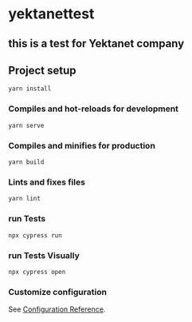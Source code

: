 # yektanettest

## this is a test for Yektanet company

## Project setup
```
yarn install
```

### Compiles and hot-reloads for development
```
yarn serve
```

### Compiles and minifies for production
```
yarn build
```

### Lints and fixes files
```
yarn lint
```

### run Tests
```
npx cypress run
```

### run Tests Visually
```
npx cypress open
```
### Customize configuration
See [Configuration Reference](https://cli.vuejs.org/config/).
